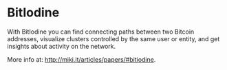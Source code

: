 BitIodine
=========

With BitIodine you can find connecting paths between two Bitcoin addresses, visualize clusters controlled by the same user or entity, and get insights about activity on the network.

More info at: http://miki.it/articles/papers/#bitiodine.
